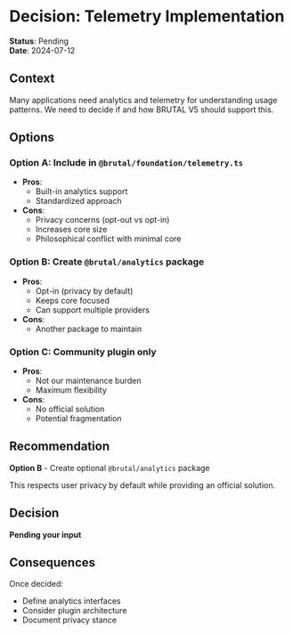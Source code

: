 # Decision: Telemetry Implementation

**Status**: Pending  
**Date**: 2024-07-12

## Context

Many applications need analytics and telemetry for understanding usage patterns. We need to decide if and how BRUTAL V5 should support this.

## Options

### Option A: Include in `@brutal/foundation/telemetry.ts`
- **Pros**: 
  - Built-in analytics support
  - Standardized approach
- **Cons**: 
  - Privacy concerns (opt-out vs opt-in)
  - Increases core size
  - Philosophical conflict with minimal core

### Option B: Create `@brutal/analytics` package
- **Pros**: 
  - Opt-in (privacy by default)
  - Keeps core focused
  - Can support multiple providers
- **Cons**: 
  - Another package to maintain

### Option C: Community plugin only
- **Pros**: 
  - Not our maintenance burden
  - Maximum flexibility
- **Cons**: 
  - No official solution
  - Potential fragmentation

## Recommendation

**Option B** - Create optional `@brutal/analytics` package

This respects user privacy by default while providing an official solution.

## Decision

**Pending your input**

## Consequences

Once decided:
- Define analytics interfaces
- Consider plugin architecture
- Document privacy stance